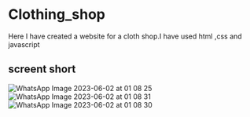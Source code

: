 # Clothing_shop
Here I have created a website for a cloth shop.I have used html ,css  and javascript 

## screent short

![WhatsApp Image 2023-06-02 at 01 08 25](https://github.com/Vishnuka084/Clothing_shop/assets/122769900/689627d2-a3e0-445e-8dea-e7b56bb8986d)
![WhatsApp Image 2023-06-02 at 01 08 31](https://github.com/Vishnuka084/Clothing_shop/assets/122769900/e86be085-f0fc-43ac-b0d0-a1c9ae35241a)
![WhatsApp Image 2023-06-02 at 01 08 30](https://github.com/Vishnuka084/Clothing_shop/assets/122769900/f365d9f0-a90a-4809-b1ec-e2e52219c879)
